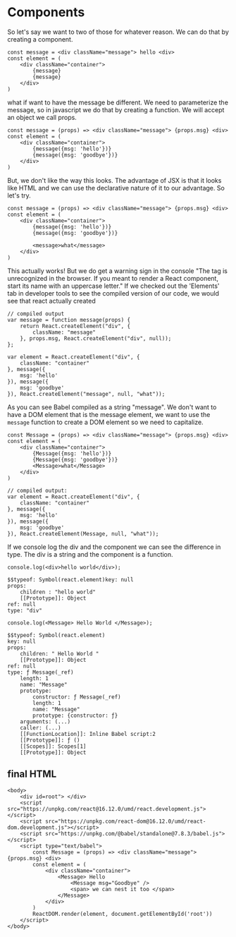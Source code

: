 # Components

So let's say we want to two of those for whatever reason. We can do that by creating a component.

    const message = <div className="message"> hello <div>
    const element = (
        <div className="container">
            {message}
            {message}
        </div>
    )

what if want to have the message be different. We need to parameterize the message, so in javascript we do that by creating a function. We will accept an object we call props.

    const message = (props) => <div className="message"> {props.msg} <div>
    const element = (
        <div className="container">
            {message({msg: 'hello'})}
            {message({msg: 'goodbye'})}
        </div>
    )

But, we don't like the way this looks. The advantage of JSX is that it looks like HTML and we can use the declarative nature of it to our advantage. So let's try.

    const message = (props) => <div className="message"> {props.msg} <div>
    const element = (
        <div className="container">
            {message({msg: 'hello'})}
            {message({msg: 'goodbye'})}

            <message>what</message>
        </div>
    )

This actually works! But we do get a warning sign in the console "The tag <message> is unrecognized in the browser. If you meant to render a React component, start its name with an uppercase letter." If we checked out the 'Elements' tab in developer tools to see the compiled version of our code, we would see that react actually created

    // compiled output
    var message = function message(props) {
        return React.createElement("div", {
            className: "message"
        }, props.msg, React.createElement("div", null));
    };

    var element = React.createElement("div", {
        className: "container"
    }, message({
        msg: 'hello'
    }), message({
        msg: 'goodbye'
    }), React.createElement("message", null, "what"));

As you can see Babel compiled <message> as a string "message". We don't want to have a DOM element that is the message element, we want to use the `message` function to create a DOM element so we need to capitalize.

    const Message = (props) => <div className="message"> {props.msg} <div>
    const element = (
        <div className="container">
            {Message({msg: 'hello'})}
            {Message({msg: 'goodbye'})}
            <Message>what</Message>
        </div>
    )

    // compiled output:
    var element = React.createElement("div", {
        className: "container"
    }, message({
        msg: 'hello'
    }), message({
        msg: 'goodbye'
    }), React.createElement(Message, null, "what"));

If we console log the div and the component we can see the difference in type. The div is a string and the component is a function.

    console.log(<div>hello world</div>);

    $$typeof: Symbol(react.element)key: null
    props:
        children : "hello world"
        [[Prototype]]: Object
    ref: null
    type: "div"

    console.log(<Message> Hello World </Message>);

    $$typeof: Symbol(react.element)
    key: null
    props:
        children: " Hello World "
        [[Prototype]]: Object
    ref: null
    type: ƒ Message(_ref)
        length: 1
        name: "Message"
        prototype:
            constructor: ƒ Message(_ref)
            length: 1
            name: "Message"
            prototype: {constructor: ƒ}
        arguments: (...)
        caller: (...)
        [[FunctionLocation]]: Inline Babel script:2
        [[Prototype]]: ƒ ()
        [[Scopes]]: Scopes[1]
        [[Prototype]]: Object

## final HTML

    <body>
        <div id=root"> </div>
        <script src="https://unpkg.com/react@16.12.0/umd/react.development.js"></script>
        <script src="https://unpkg.com/react-dom@16.12.0/umd/react-dom.development.js"></script>
        <script src="https://unpkg.com/@babel/standalone@7.8.3/babel.js"></script>
        <script type="text/babel">
            const Message = (props) => <div className="message"> {props.msg} <div>
            const element = (
                <div className="container">
                    <Message> Hello
                        <Message msg="Goodbye" />
                        <span> we can nest it too </span>
                    </Message>
                </div>
            )
            ReactDOM.render(element, document.getElementById('root'))
        </script>
    </body>
